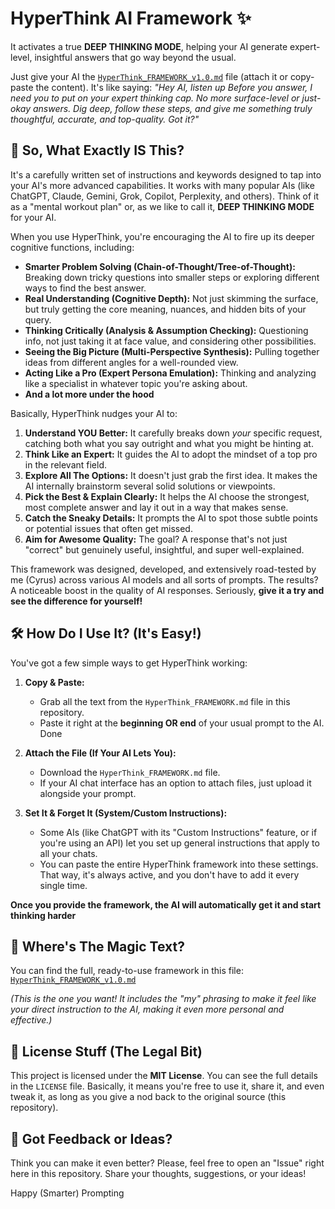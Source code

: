# HyperThink AI Framework ✨
It activates a true **DEEP THINKING MODE**, helping your AI generate expert-level, insightful answers that go way beyond the usual.

Just give your AI the [`HyperThink_FRAMEWORK_v1.0.md`](HyperThink_FRAMEWORK_v1.0.md) file (attach it or copy-paste the content). It's like saying:
*"Hey AI, listen up Before you answer, I need you to put on your expert thinking cap. No more surface-level or just-okay answers. Dig deep, follow these steps, and give me something truly thoughtful, accurate, and top-quality. Got it?"*

## 🤔 So, What Exactly IS This?

It's a carefully written set of instructions and keywords designed to tap into your AI's more advanced capabilities. It works with many popular AIs (like ChatGPT, Claude, Gemini, Grok, Copilot, Perplexity, and others). Think of it as a "mental workout plan" or, as we like to call it, **DEEP THINKING MODE** for your AI.

When you use HyperThink, you're encouraging the AI to fire up its deeper cognitive functions, including:

*   **Smarter Problem Solving (Chain-of-Thought/Tree-of-Thought):** Breaking down tricky questions into smaller steps or exploring different ways to find the best answer.
*   **Real Understanding (Cognitive Depth):** Not just skimming the surface, but truly getting the core meaning, nuances, and hidden bits of your query.
*   **Thinking Critically (Analysis & Assumption Checking):** Questioning info, not just taking it at face value, and considering other possibilities.
*   **Seeing the Big Picture (Multi-Perspective Synthesis):** Pulling together ideas from different angles for a well-rounded view.
*   **Acting Like a Pro (Expert Persona Emulation):** Thinking and analyzing like a specialist in whatever topic you're asking about.
*   **And a lot more under the hood**

Basically, HyperThink nudges your AI to:

1.  **Understand YOU Better:** It carefully breaks down *your* specific request, catching both what you say outright and what you might be hinting at.
2.  **Think Like an Expert:** It guides the AI to adopt the mindset of a top pro in the relevant field.
3.  **Explore All The Options:** It doesn't just grab the first idea. It makes the AI internally brainstorm several solid solutions or viewpoints.
4.  **Pick the Best & Explain Clearly:** It helps the AI choose the strongest, most complete answer and lay it out in a way that makes sense.
5.  **Catch the Sneaky Details:** It prompts the AI to spot those subtle points or potential issues that often get missed.
6.  **Aim for Awesome Quality:** The goal? A response that's not just "correct" but genuinely useful, insightful, and super well-explained.

This framework was designed, developed, and extensively road-tested by me (Cyrus) across various AI models and all sorts of prompts. The results? A noticeable boost in the quality of AI responses. Seriously, **give it a try and see the difference for yourself!**

## 🛠️ How Do I Use It? (It's Easy!)

You've got a few simple ways to get HyperThink working:

1.  **Copy & Paste:**
    *   Grab all the text from the `HyperThink_FRAMEWORK.md` file in this repository.
    *   Paste it right at the **beginning OR end** of your usual prompt to the AI. Done

2.  **Attach the File (If Your AI Lets You):**
    *   Download the `HyperThink_FRAMEWORK.md` file.
    *   If your AI chat interface has an option to attach files, just upload it alongside your prompt.

3.  **Set It & Forget It (System/Custom Instructions):**
    *   Some AIs (like ChatGPT with its "Custom Instructions" feature, or if you're using an API) let you set up general instructions that apply to all your chats.
    *   You can paste the entire HyperThink framework into these settings. That way, it's always active, and you don't have to add it every single time.

**Once you provide the framework, the AI will automatically get it and start thinking harder**

## 📜 Where's The Magic Text?

You can find the full, ready-to-use framework in this file:
[`HyperThink_FRAMEWORK_v1.0.md`](HyperThink_FRAMEWORK_v1.0.md)

*(This is the one you want! It includes the "my" phrasing to make it feel like your direct instruction to the AI, making it even more personal and effective.)*

## 📄 License Stuff (The Legal Bit)
This project is licensed under the **MIT License**. You can see the full details in the `LICENSE` file.
Basically, it means you're free to use it, share it, and even tweak it, as long as you give a nod back to the original source (this repository).

## 🙌 Got Feedback or Ideas?
Think you can make it even better? 
Please, feel free to open an "Issue" right here in this repository. Share your thoughts, suggestions, or your ideas!

Happy (Smarter) Prompting
